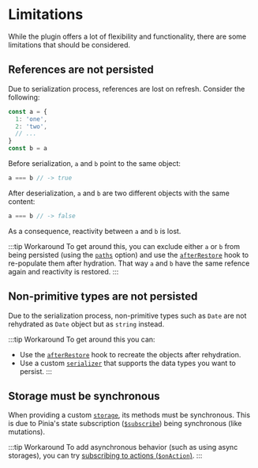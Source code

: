 # Limitations

While the plugin offers a lot of flexibility and functionality, there are some limitations that should be considered.

## References are not persisted

Due to serialization process, references are lost on refresh.
Consider the following:

```ts
const a = {
  1: 'one',
  2: 'two',
  // ...
}
const b = a
```

Before serialization, `a` and `b` point to the same object:
```ts
a === b // -> true
```

After deserialization, `a` and `b` are two different objects with the same content:
```ts
a === b // -> false
```

As a consequence, reactivity between `a` and `b` is lost.

:::tip Workaround
To get around this, you can exclude either `a` or `b` from being persisted (using the [`paths`](/guide/config#paths) option) and use the [`afterRestore`](/guide/config#afterrestore) hook to re-populate them after hydration. That way `a` and `b` have the same refence again and reactivity is restored.
:::

## Non-primitive types are not persisted

Due to the serialization process, non-primitive types such as `Date` are not rehydrated as `Date` object but as `string` instead.

:::tip Workaround
To get around this you can:
- Use the [`afterRestore`](/guide/config#afterrestore) hook to recreate the objects after rehydration.
- Use a custom [`serializer`](/guide/config#serializer) that supports the data types you want to persist.
:::

## Storage must be synchronous

When providing a custom [`storage`](/guide/config#storage), its methods must be synchronous. This is due to Pinia's state subscription ([`$subscribe`](https://pinia.vuejs.org/core-concepts/state#subscribing-to-the-state)) being synchronous (like mutations).

:::tip Workaround
To add asynchronous behavior (such as using async storages), you can try [subscribing to actions (`$onAction`)](https://pinia.vuejs.org/core-concepts/actions.html#subscribing-to-actions).
:::

